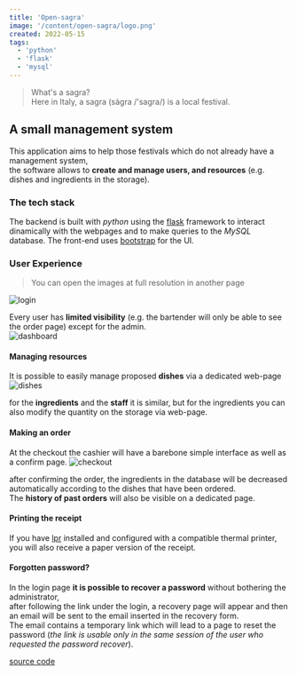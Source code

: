 ```yaml
---
title: 'Open-sagra'
image: '/content/open-sagra/logo.png'
created: 2022-05-15
tags:
  - 'python'
  - 'flask'
  - 'mysql'
---
```


> What's a sagra? <br>
> Here in Italy, a sagra (sàgra /'sagra/) is a local festival.


## A small management system
This application aims to help those festivals which do not already have a management system, <br>
the software allows to **create and manage users, and resources** (e.g. dishes and ingredients in the storage).

### The tech stack
The backend is built with _python_ using the [flask](https://flask.palletsprojects.com/) framework to interact dinamically with the webpages and to
make queries to the _MySQL_ database.
The front-end uses [bootstrap](https://getbootstrap.com/) for the UI.

### User Experience
> You can open the images at full resolution in another page
<img src="showcase/login.png" alt="login"/>

Every user has **limited visibility** (e.g. the bartender will only be able to see the order page) except for the admin. <br>
<img src="showcase/dashboard.png" alt="dashboard"/>

#### Managing resources
It is possible to easily manage proposed **dishes** via a dedicated web-page
<img src="showcase/dishes.png" alt="dishes"/>

for the **ingredients** and the **staff** it is similar, but for the ingredients you can also modify the quantity on the storage via web-page.

#### Making an order
At the checkout the cashier will have a barebone simple interface as well as a confirm page.
<img src="showcase/checkout.png" alt="checkout"/>

after confirming the order, the ingredients in the database will be decreased automatically according to the dishes that have been ordered. <br>
The **history of past orders** will also be visible on a dedicated page.

#### Printing the receipt
If you have [lpr](https://man7.org/linux/man-pages/man1/lpr.1.html) installed and configured with a compatible thermal printer,
you will also receive a paper version of the receipt.

#### Forgotten password?
In the login page **it is possible to recover a password** without bothering the administrator, <br>
after following the link under the login, a recovery page will appear and then an email will be sent to the email inserted in the recovery form. <br>
The email contains a temporary link which will lead to a page to reset the password (_the link is usable only in the same session of the user who requested the password recover_).

[source code](https://github.com/M3nny/open-sagra)